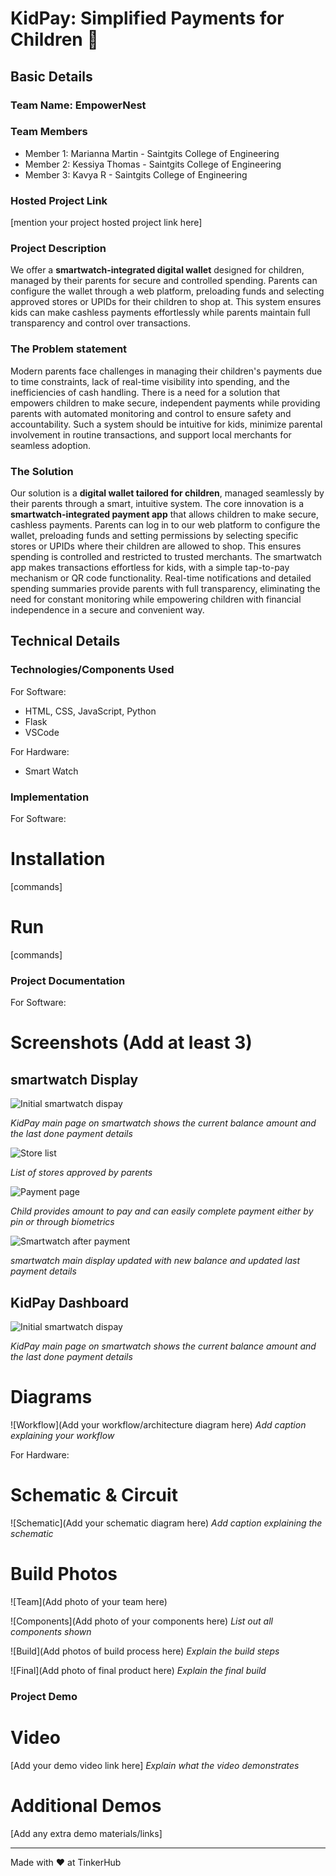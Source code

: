 # KidPay: Simplified Payments for Children 🎯


## Basic Details
### Team Name: EmpowerNest


### Team Members
- Member 1: Marianna Martin - Saintgits College of Engineering
- Member 2: Kessiya Thomas - Saintgits College of Engineering
- Member 3: Kavya R - Saintgits College of Engineering

### Hosted Project Link
[mention your project hosted project link here]

### Project Description
We offer a **smartwatch-integrated digital wallet** designed for children, managed by their parents for secure and controlled spending. Parents can configure the wallet through a web platform, preloading funds and selecting approved stores or UPIDs for their children to shop at. This system ensures kids can make cashless payments effortlessly while parents maintain full transparency and control over transactions.

### The Problem statement
Modern parents face challenges in managing their children's payments due to time constraints, lack of real-time visibility into spending, and the inefficiencies of cash handling. There is a need for a solution that empowers children to make secure, independent payments while providing parents with automated monitoring and control to ensure safety and accountability. Such a system should be intuitive for kids, minimize parental involvement in routine transactions, and support local merchants for seamless adoption.

### The Solution
Our solution is a **digital wallet tailored for children**, managed seamlessly by their parents through a smart, intuitive system. The core innovation is a **smartwatch-integrated payment app** that allows children to make secure, cashless payments. Parents can log in to our web platform to configure the wallet, preloading funds and setting permissions by selecting specific stores or UPIDs where their children are allowed to shop. This ensures spending is controlled and restricted to trusted merchants. The smartwatch app makes transactions effortless for kids, with a simple tap-to-pay mechanism or QR code functionality. Real-time notifications and detailed spending summaries provide parents with full transparency, eliminating the need for constant monitoring while empowering children with financial independence in a secure and convenient way.

## Technical Details
### Technologies/Components Used
For Software:
- HTML, CSS, JavaScript, Python
- Flask
- VSCode

For Hardware:
- Smart Watch


### Implementation
For Software:
# Installation
[commands]

# Run
[commands]

### Project Documentation
For Software:

# Screenshots (Add at least 3)

## smartwatch Display
![Initial smartwatch dispay](https://github.com/KavyaRajeevs/tink-her-hack-3/blob/main/demo/KidPay-demo/smartwatch.png)

*KidPay main page on smartwatch shows the current balance amount and the last done payment details*

![Store list](https://github.com/KavyaRajeevs/tink-her-hack-3/blob/main/demo/KidPay-demo/store-list.png)

*List of stores approved by parents*

![Payment page](https://github.com/KavyaRajeevs/tink-her-hack-3/blob/main/demo/KidPay-demo/payment.png)

*Child provides amount to pay and can easily complete payment either by pin or through biometrics*

![Smartwatch after payment](https://github.com/KavyaRajeevs/tink-her-hack-3/blob/main/demo/KidPay-demo/after-pay.png)

*smartwatch main display updated with new balance and updated last payment details*

## KidPay Dashboard
![Initial smartwatch dispay](https://github.com/KavyaRajeevs/tink-her-hack-3/blob/main/demo/KidPay-demo/smartwatch.png)

*KidPay main page on smartwatch shows the current balance amount and the last done payment details*


# Diagrams
![Workflow](Add your workflow/architecture diagram here)
*Add caption explaining your workflow*

For Hardware:

# Schematic & Circuit


![Schematic](Add your schematic diagram here)
*Add caption explaining the schematic*

# Build Photos
![Team](Add photo of your team here)


![Components](Add photo of your components here)
*List out all components shown*

![Build](Add photos of build process here)
*Explain the build steps*

![Final](Add photo of final product here)
*Explain the final build*

### Project Demo
# Video
[Add your demo video link here]
*Explain what the video demonstrates*

# Additional Demos
[Add any extra demo materials/links]



---
Made with ❤️ at TinkerHub
